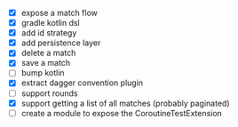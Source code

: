 - [x] expose a match flow
- [x] gradle kotlin dsl
- [x] add id strategy
- [x] add persistence layer
- [x] delete a match
- [x] save a match
- [ ] bump kotlin
- [x] extract dagger convention plugin
- [ ] support rounds
- [x] support getting a list of all matches (probably paginated)
- [ ] create a module to expose the CoroutineTestExtension
